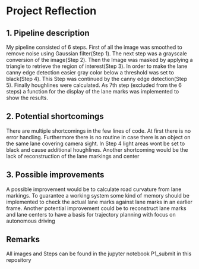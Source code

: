 # Project Reflection

## 1. Pipeline description
My pipeline consisted of 6 steps. First of all the image was smoothed to remove noise using Gaussian filter(Step 1). The next step was a grayscale conversion of the image(Step 2). Then the Image was masked by applying a triangle to retrieve the region of interest(Step 3). In order to make the lane canny edge detection easier gray color below a threshold was set to black(Step 4). This Step was continued by the canny edge detection(Step 5). Finally houghlines were calculated. As 7th step (excluded from the 6 steps) a function for the display of the lane marks was implemented to show the results.

## 2. Potential shortcomings

There are multiple shortcomings in the few lines of code. At first there is no error handling. 
Furthermore there is no routine in case there is an object on the same lane covering camera sight.
In Step 4 light areas wont be set to black and cause additional houghlines. Another shortcoming would be the lack of reconstruction of the lane markings and center

## 3. Possible improvements

A possible improvement would be to calculate road curvature from lane markings.
To guarantee a working system some kind of memory should be implemented to check the actual lane marks against lane marks in an earlier frame. Another potential improvement could be to reconstruct lane marks and lane centers to have a basis for trajectory planning with focus on autonomous driving

## Remarks
All images and Steps can be found in the jupyter notebook P1_submit in this repository

